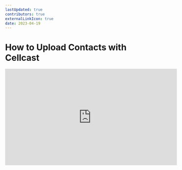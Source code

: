 ```yaml
---
lastUpdated: true
contributors: true
externalLinkIcon: true
date: 2023-04-19
---
```


# How to Upload Contacts with Cellcast

<iframe
  width="560"
  height="315"
  src="https://www.loom.com/embed/7c57c92d60f541ddb7d9f079724ac4e5?sid=ff1c446e-6823-4d2d-b106-c228e7a09265"
  frameborder="0"
  allow="accelerometer; autoplay; clipboard-write; encrypted-media; gyroscope; picture-in-picture"
  allowfullscreen
></iframe>

